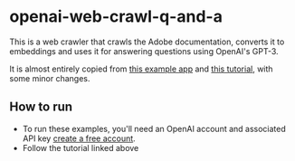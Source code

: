 # openai-web-crawl-q-and-a

This is a web crawler that crawls the Adobe documentation, converts it to embeddings and uses it for answering questions using OpenAI's GPT-3.

It is almost entirely copied from [this example app](https://github.com/openai/openai-cookbook/tree/main/apps/web-crawl-q-and-a) and [this tutorial](https://platform.openai.com/docs/tutorials/web-qa-embeddings), with some minor changes.

## How to run

- To run these examples, you'll need an OpenAI account and associated API key [create a free account](https://beta.openai.com/signup).
- Follow the tutorial linked above
